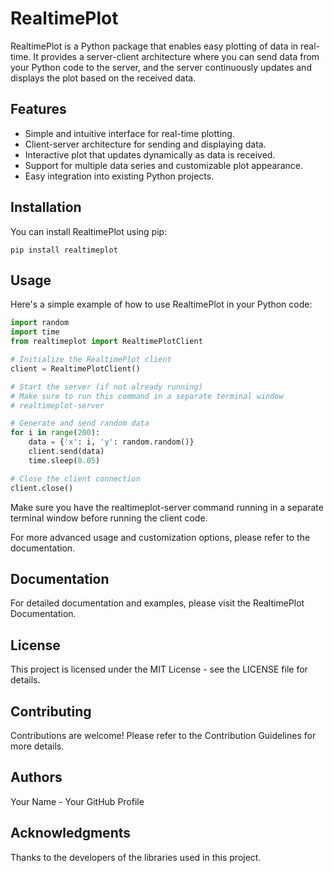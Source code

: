 # RealtimePlot

RealtimePlot is a Python package that enables easy plotting of data in real-time. It provides a server-client architecture where you can send data from your Python code to the server, and the server continuously updates and displays the plot based on the received data.

## Features

- Simple and intuitive interface for real-time plotting.
- Client-server architecture for sending and displaying data.
- Interactive plot that updates dynamically as data is received.
- Support for multiple data series and customizable plot appearance.
- Easy integration into existing Python projects.

## Installation

You can install RealtimePlot using pip:

```shell
pip install realtimeplot
```

## Usage

Here's a simple example of how to use RealtimePlot in your Python code:

```Python
import random
import time
from realtimeplot import RealtimePlotClient

# Initialize the RealtimePlot client
client = RealtimePlotClient()

# Start the server (if not already running)
# Make sure to run this command in a separate terminal window
# realtimeplot-server

# Generate and send random data
for i in range(200):
    data = {'x': i, 'y': random.random()}
    client.send(data)
    time.sleep(0.05)

# Close the client connection
client.close()
```
Make sure you have the realtimeplot-server command running in a separate terminal window before running the client code.

For more advanced usage and customization options, please refer to the documentation.

## Documentation

For detailed documentation and examples, please visit the RealtimePlot Documentation.

## License

This project is licensed under the MIT License - see the LICENSE file for details.

## Contributing

Contributions are welcome! Please refer to the Contribution Guidelines for more details.

## Authors

Your Name - Your GitHub Profile

## Acknowledgments

Thanks to the developers of the libraries used in this project.